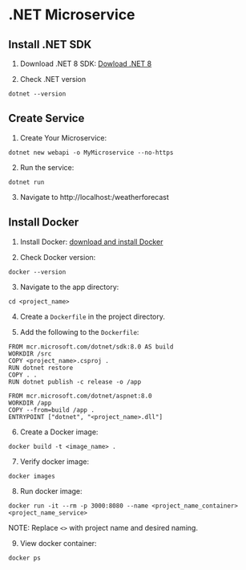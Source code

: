 # .NET Microservice

## Install .NET SDK

1. Download .NET 8 SDK: [Dowload .NET 8](https://dotnet.microonsoft.com/en-us/download)

2. Check .NET version

```
dotnet --version
```

## Create Service

1. Create Your Microservice:

```
dotnet new webapi -o MyMicroservice --no-https
```

2. Run the service:

```             
dotnet run
```

3. Navigate to http://localhost:<port number>/weatherforecast


## Install Docker

1. Install Docker: [download and install Docker](https://docs.docker.com/desktop/install/windows-install/)

2. Check Docker version:

```
docker --version
```

3. Navigate to the app directory:

```
cd <project_name>
```

4. Create a `Dockerfile` in the project directory.

5. Add the following to the `Dockerfile`:

```
FROM mcr.microsoft.com/dotnet/sdk:8.0 AS build
WORKDIR /src
COPY <project_name>.csproj .
RUN dotnet restore
COPY . .
RUN dotnet publish -c release -o /app

FROM mcr.microsoft.com/dotnet/aspnet:8.0
WORKDIR /app
COPY --from=build /app .
ENTRYPOINT ["dotnet", "<project_name>.dll"]

```

6. Create a Docker image:

```
docker build -t <image_name> .
```

7. Verify docker image:

```
docker images
```

8. Run docker image:

```
docker run -it --rm -p 3000:8080 --name <project_name_container> <project_name_service>
```
NOTE: Replace `<>` with project name and desired naming.

9. View docker container:

```
docker ps
```

